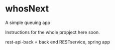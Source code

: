 # whosNext
A simple queuing app

Instructions for the whole propject here soon.

rest-api-back = back end RESTservice, spring app
